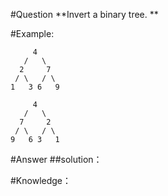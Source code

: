 #Question
**Invert a binary tree. **

#Example:
```
     4
   /   \
  2     7
 / \   / \
1   3 6   9
```

```
     4
   /   \
  7     2
 / \   / \
9   6 3   1
```

#Answer
##solution：


#Knowledge：
